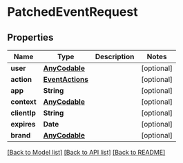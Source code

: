 # PatchedEventRequest

## Properties
Name | Type | Description | Notes
------------ | ------------- | ------------- | -------------
**user** | [**AnyCodable**](.md) |  | [optional] 
**action** | [**EventActions**](EventActions.md) |  | [optional] 
**app** | **String** |  | [optional] 
**context** | [**AnyCodable**](.md) |  | [optional] 
**clientIp** | **String** |  | [optional] 
**expires** | **Date** |  | [optional] 
**brand** | [**AnyCodable**](.md) |  | [optional] 

[[Back to Model list]](../README.md#documentation-for-models) [[Back to API list]](../README.md#documentation-for-api-endpoints) [[Back to README]](../README.md)


